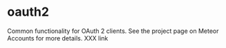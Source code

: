 # oauth2

Common functionality for OAuth 2 clients. See the project page on Meteor Accounts for more details. XXX link